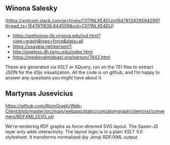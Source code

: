 ## Winona Salesky

(<https://xmlcom.slack.com/archives/C011NLXE4DU/p1647612439594299?thread_ts=1647611838.844509&cid=C011NLXE4DU>)

* <https://anthology.lib.virginia.edu/lod.html?view=graph&type=force&data=all>
* <https://usaybia.net/person/1>
* <http://poetess.dh.tamu.edu/index.html>
* <https://medievalmideast.org/person/7442.html>

These are generated via XSLT or XQuery, run on the TEI files to extract JSON for the d3js visualization. 
All the code is on github, and I’m happy to answer any questions you might have about it.

## Martynas Jusevicius

<https://github.com/AtomGraph/Web-Client/blob/master/src/main/webapp/static/com/atomgraph/client/xsl/converters/RDFXML2SVG.xsl>


We're rendering RDF graphs as force-directed SVG layout.
The Saxon-JS layer only adds interactivity.
The layout logic is in a plain XSLT 3.0 stylesheet.
It transforms normalized (by Jena) RDF/XML output.
